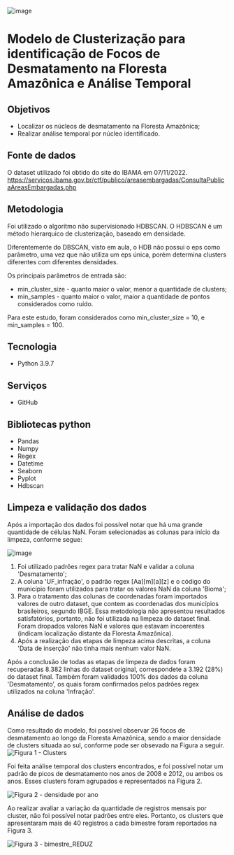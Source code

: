 ![image](https://user-images.githubusercontent.com/101889306/203840956-42429811-c974-4f1c-a75e-3baffc4ec628.png)

#                  Modelo de Clusterização para identificação de Focos de Desmatamento na Floresta Amazônica e Análise Temporal
## Objetivos
- Localizar os núcleos de desmatamento na Floresta Amazônica;
- Realizar análise temporal por núcleo identificado.

## Fonte de dados
O dataset utilizado foi obtido do site do IBAMA em 07/11/2022.
https://servicos.ibama.gov.br/ctf/publico/areasembargadas/ConsultaPublicaAreasEmbargadas.php

## Metodologia
Foi utilizado o algoritmo não supervisionado HDBSCAN.
O HDBSCAN é um método hierarquico de clusterização, baseado em densidade. 

Diferentemente do DBSCAN, visto em aula, o HDB não possui o eps como parâmetro, uma vez que não utiliza um eps única, porém determina clusters diferentes com diferentes densidades.

Os principais parâmetros de entrada são:
- min_cluster_size - quanto maior o valor, menor a quantidade de clusters;
- min_samples - quanto maior o valor, maior a quantidade de pontos considerados como ruído.

Para este estudo, foram considerados como min_cluster_size = 10, e min_samples = 100.

## Tecnologia
- Python 3.9.7

## Serviços
- GitHub

## Bibliotecas python
- Pandas
- Numpy
- Regex
- Datetime
- Seaborn
- Pyplot
- Hdbscan

## Limpeza e validação dos dados
Após a importação dos dados foi possível notar que há uma grande quantidade de células NaN. Foram selecionadas as colunas para início da limpeza, conforme segue:

![image](https://user-images.githubusercontent.com/101889306/203857754-4e9a4284-68af-40fc-ae7a-a838ba9c41be.png)

1) Foi utilizado padrões regex para tratar NaN e validar a coluna 'Desmatamento';
2) A coluna 'UF_infração', o padrão regex [Aa][m][a][z] e o código do município foram utilizados para tratar os valores NaN da coluna 'Bioma';
3) Para o tratamento das colunas de coordenadas foram importados valores de outro dataset, que contem as coordenadas dos municípios brasileiros, segundo IBGE. Essa metodologia não apresentou resultados satisfatórios, portanto, não foi utilizada na limpeza do dataset final. Foram dropados valores NaN e valores que estavam incoerentes (indicam localização distante da Floresta Amazônica).
4) Após a realização das etapas de limpeza acima descritas, a coluna 'Data de inserção' não tinha mais nenhum valor NaN.

Após a conclusão de todas as etapas de limpeza de dados foram recuperadas 8.382 linhas do dataset original, correspondete a 3.192 (28%) do dataset final. Também foram validados 100% dos dados da coluna 'Desmatamento', os quais foram confirmados pelos padrões regex utilizados na coluna 'Infração'.

## Análise de dados

Como resultado do modelo, foi possível observar 26 focos de desmatamento ao longo da Floresta Amazônica, sendo a maior densidade de clusters situada ao sul, conforme pode ser obsevado na Figura a seguir.
![Figura 1 - Clusters](https://user-images.githubusercontent.com/101889306/204004944-60c2dc02-2918-4de3-94cd-1c70a7152813.jpg)

Foi feita análise temporal dos clusters encontrados, e foi possível notar um padrão de picos de desmatamento nos anos de 2008 e 2012, ou ambos os anos. Esses clusters foram agrupados e representados na Figura 2.

![Figura 2 - densidade por ano](https://user-images.githubusercontent.com/101889306/204004984-2c4c5c91-bb7d-41e2-b4dd-ccda5695700e.jpg)

Ao realizar avaliar a variação da quantidade de registros mensais por cluster, não foi possível notar padrões entre eles. Portanto, os clusters que apresentaram mais de 40 registros a cada bimestre foram reportados na Figura 3.

![Figura 3 - bimestre_REDUZ](https://user-images.githubusercontent.com/101889306/204005554-c4ed79cd-26d6-461f-9d1e-21997c745b07.jpg)
